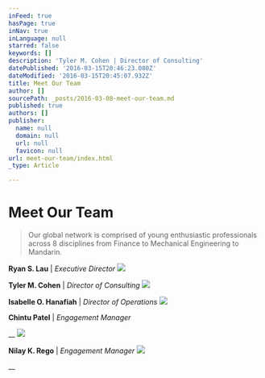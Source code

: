 ```yaml
---
inFeed: true
hasPage: true
inNav: true
inLanguage: null
starred: false
keywords: []
description: 'Tyler M. Cohen | Director of Consulting'
datePublished: '2016-03-15T20:46:23.080Z'
dateModified: '2016-03-15T20:45:07.932Z'
title: Meet Our Team
author: []
sourcePath: _posts/2016-03-08-meet-our-team.md
published: true
authors: []
publisher:
  name: null
  domain: null
  url: null
  favicon: null
url: meet-our-team/index.html
_type: Article

---
```

# Meet Our Team

> Our global network is comprised
> of young enthusiastic professionals across 8 disciplines from Finance to
> Mechanical Engineering to Mandarin.

**Ryan S. Lau** | _Executive Director_
![](https://s3-us-west-2.amazonaws.com/the-grid-img/p/37cefb13db8affb13f2f844717537d9fe5ef7d73.png)

**Tyler M. Cohen** | _Director of Consulting_
![](https://s3-us-west-2.amazonaws.com/the-grid-img/p/216fc92fc9dd459c4a3deeb3f14b672c8af6cf07.png)

**Isabelle O. Hanafiah** | _Director of Operations_
![](https://s3-us-west-2.amazonaws.com/the-grid-img/p/e44c7721d1da37c26960c10801ff454126765da7.png)

**Chintu Patel** | _Engagement Manager_

__
![](https://s3-us-west-2.amazonaws.com/the-grid-img/p/8f48063cad245e494285ae2c3755cc5b1de05c8c.png)

**Nilay K. Rego** | _Engagement Manager_
![](https://s3-us-west-2.amazonaws.com/the-grid-img/p/42986112fbc203e4e5ff87077a06943e910e3ec8.png)

__